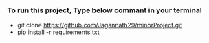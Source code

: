 ### To run this project, Type below commant in your terminal
- git clone https://github.com/Jagannath29/minorProject.git
- pip install -r requirements.txt
